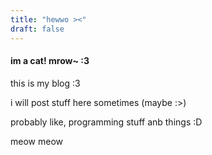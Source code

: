 ```yaml
---
title: "hewwo ><"
draft: false
---
```

#### im a cat! mrow~ :3
this is my blog :3

i will post stuff here sometimes (maybe :>)

probably like, programming stuff anb things :D

meow meow
